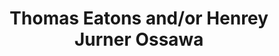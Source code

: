 ---
pid: rs20
title: Thomas Eatons and/or Henrey Jurner Ossawa
location_transcription: Where they lived?
coordinates: "[-75.172183860434, 39.94932141538]"
zipcode: NJ07030
gen_neighborhood: 
neighborhood: 
outside_phl: Hoboken NJ
age: '30'
age_range: 30-39
instagram: 
image_file_name: rs_20.jpg
proposal_transcription: Maybe an on location recreation of one of their paintings?
  Like a statue of actual bathers by a river for Eakins. Not sure what to do for Henry
  Ossawa turner. Maybe something by a church?
topic: Person,History
topic_summary: 0, 0, 0, 0
type: Sculpture Statue,Other No Form
keywords_other: 
credit: 
image_labels: 
twitter: 
facebook: 
permalink: "/monuments/rs20/"
layout: item-page
---
